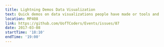 ```yaml
---
title: Lightning Demos Data Visualization
text: Quick demos on data visualizations people have made or tools and packages to use.
location: MP408
link: https://github.com/UofTCoders/Events/issues/87
date: 2017-03-08
startTime: '18:10'
endTime: '19:00'
---
```

